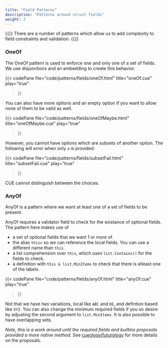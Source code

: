 ```yaml
---
title: "Field Patterns"
description: "Patterns around struct fields"
weight: 3
---
```


{{<lead>}}
There are a number of patterns which allow us
to add complexity to field constraints and validation.
{{</lead>}}


### OneOf

The OneOf pattern is used to enforce one and only one of a set of fields.
We use disjunctions and an embedding to create this behavior.

{{< codePane
  file="code/patterns/fields/oneOf.html" title="oneOf.cue" play="true"
>}}

You can also have more options and an empty option
if you want to allow none of them to be valid as well.

{{< codePane
  file="code/patterns/fields/oneOfMaybe.html" title="oneOfMaybe.cue" play="true"
>}}

However, you cannot have options which are subsets of another option.
The following will error when only `a` is provided:

{{< codePane
  file="code/patterns/fields/subsetFail.html" title="subsetFail.cue" play="true"
>}}

CUE cannot distinguish between the choices.



### AnyOf

AnyOf is a pattern where we want at least one of a set of fields to be present.

AnyOf requires a validator field to check for the existance of optional fields.
The pattern here makes use of

- a set of optional fields that we want 1 or more of.
- the alias `this=` so we can reference the local fields. You can use a different name than `this`.
- a list comprehension over `this`, which uses `list.Contains()` for the fields to check.
- a definition with `this & list.MinItems` to check that there is atleast one of the labels.

{{< codePane
  file="code/patterns/fields/anyOf.html" title="anyOf.cue" play="true"
>}}

Not that we have two variations,
local like `ABC` and `DE`, and
defintion based like `XYZ`.
You can also change the minimum required fields if you so desire
by adjusting the second argument to `list.MinItems`.
It is also possible to have overlapping sets.

_Note, this is a work around until the required fields and builtins proposals
provided a more native method._
See [cueology/futurology](/cueology/futurology) for more details on the proposals.


<!--
### Cross Validation
-->


